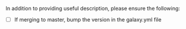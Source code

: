 In addition to providing useful description, please ensure the following:

- [ ] If merging to master, bump the version in the galaxy.yml file
